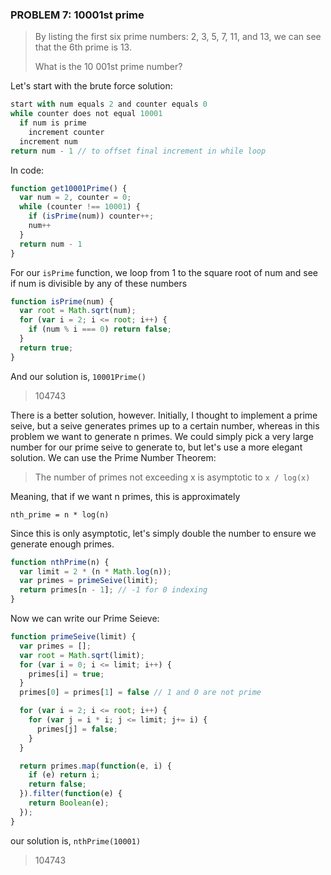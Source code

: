 ### PROBLEM 7: 10001st prime

> By listing the first six prime numbers: 2, 3, 5, 7, 11, and 13, we can see that the 6th prime is 13.
> 
> What is the 10 001st prime number?

Let's start with the brute force solution:

```javascript
start with num equals 2 and counter equals 0
while counter does not equal 10001
  if num is prime
    increment counter
  increment num
return num - 1 // to offset final increment in while loop
```

In code:

```javascript
function get10001Prime() {
  var num = 2, counter = 0;
  while (counter !== 10001) {
    if (isPrime(num)) counter++;
    num++
  }
  return num - 1
}
```

For our `isPrime` function, we loop from 1 to the square root of num and see if num is divisible by any of these numbers

```javascript
function isPrime(num) {
  var root = Math.sqrt(num);
  for (var i = 2; i <= root; i++) {
    if (num % i === 0) return false;
  }
  return true;
}
```
And our solution is, `10001Prime()`

> 104743

There is a better solution, however. Initially, I thought to implement a prime seive, but a seive generates primes up to a certain number, whereas in this problem we want to generate n primes. We could simply pick a very large number for our prime seive to generate to, but let's use a more elegant solution. We can use the Prime Number Theorem:

> The number of primes not exceeding x is asymptotic to `x / log(x)`

Meaning, that if we want n primes, this is approximately

`nth_prime = n * log(n)`

Since this is only asymptotic, let's simply double the number to ensure we generate enough primes.

```javascript
function nthPrime(n) {
  var limit = 2 * (n * Math.log(n));
  var primes = primeSeive(limit);
  return primes[n - 1]; // -1 for 0 indexing
}
```

Now we can write our Prime Seieve:

```javascript
function primeSeive(limit) {
  var primes = [];
  var root = Math.sqrt(limit);
  for (var i = 0; i <= limit; i++) {
    primes[i] = true;
  }
  primes[0] = primes[1] = false // 1 and 0 are not prime

  for (var i = 2; i <= root; i++) {
    for (var j = i * i; j <= limit; j+= i) {
      primes[j] = false;
    }
  }

  return primes.map(function(e, i) { 
    if (e) return i;
    return false;
  }).filter(function(e) {
    return Boolean(e);
  });
}
```

our solution is, `nthPrime(10001)`

> 104743


